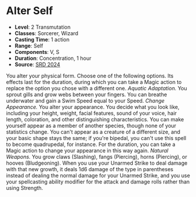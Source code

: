 # Alter Self

- **Level**: 2 Transmutation
- **Classes**: Sorcerer, Wizard
- **Casting Time**: 1 action
- **Range**: Self
- **Components**: V, S
- **Duration**: Concentration, 1 hour
- **Source**: [SRD 2024](../../../srds/SRD_2024.pdf)

You alter your physical form. Choose one of the following options. Its effects last for the duration, during which you can take a Magic action to replace the option you chose with a different one. _Aquatic Adaptation._ You sprout gills and grow webs between your fingers. You can breathe underwater and gain a Swim Speed equal to your Speed. _Change Appearance._ You alter your appearance. You decide what you look like, including your height, weight, facial features, sound of your voice, hair length, coloration, and other distinguishing characteristics. You can make yourself appear as a member of another species, though none of your statistics change. You can't appear as a creature of a different size, and your basic shape stays the same; if you're bipedal, you can't use this spell to become quadrupedal, for instance. For the duration, you can take a Magic action to change your appearance in this way again. _Natural Weapons._ You grow claws (Slashing), fangs (Piercing), horns (Piercing), or hooves (Bludgeoning). When you use your Unarmed Strike to deal damage with that new growth, it deals 1d6 damage of the type in parentheses instead of dealing the normal damage for your Unarmed Strike, and you use your spellcasting ability modifier for the attack and damage rolls rather than using Strength.

